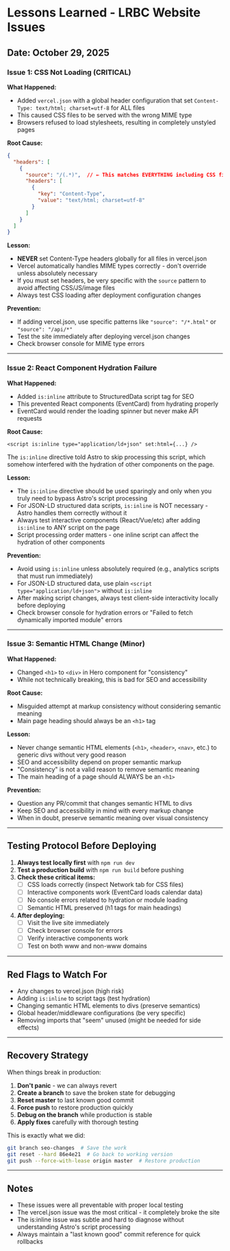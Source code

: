 # Lessons Learned - LRBC Website Issues

## Date: October 29, 2025

### Issue 1: CSS Not Loading (CRITICAL)
**What Happened:**
- Added `vercel.json` with a global header configuration that set `Content-Type: text/html; charset=utf-8` for ALL files
- This caused CSS files to be served with the wrong MIME type
- Browsers refused to load stylesheets, resulting in completely unstyled pages

**Root Cause:**
```json
{
  "headers": [
    {
      "source": "/(.*)",  // ← This matches EVERYTHING including CSS files
      "headers": [
        {
          "key": "Content-Type",
          "value": "text/html; charset=utf-8"
        }
      ]
    }
  ]
}
```

**Lesson:**
- **NEVER** set Content-Type headers globally for all files in vercel.json
- Vercel automatically handles MIME types correctly - don't override unless absolutely necessary
- If you must set headers, be very specific with the `source` pattern to avoid affecting CSS/JS/image files
- Always test CSS loading after deployment configuration changes

**Prevention:**
- If adding vercel.json, use specific patterns like `"source": "/*.html"` or `"source": "/api/*"`
- Test the site immediately after deploying vercel.json changes
- Check browser console for MIME type errors

---

### Issue 2: React Component Hydration Failure
**What Happened:**
- Added `is:inline` attribute to StructuredData script tag for SEO
- This prevented React components (EventCard) from hydrating properly
- EventCard would render the loading spinner but never make API requests

**Root Cause:**
```astro
<script is:inline type="application/ld+json" set:html={...} />
```
The `is:inline` directive told Astro to skip processing this script, which somehow interfered with the hydration of other components on the page.

**Lesson:**
- The `is:inline` directive should be used sparingly and only when you truly need to bypass Astro's script processing
- For JSON-LD structured data scripts, `is:inline` is NOT necessary - Astro handles them correctly without it
- Always test interactive components (React/Vue/etc) after adding `is:inline` to ANY script on the page
- Script processing order matters - one inline script can affect the hydration of other components

**Prevention:**
- Avoid using `is:inline` unless absolutely required (e.g., analytics scripts that must run immediately)
- For JSON-LD structured data, use plain `<script type="application/ld+json">` without `is:inline`
- After making script changes, always test client-side interactivity locally before deploying
- Check browser console for hydration errors or "Failed to fetch dynamically imported module" errors

---

### Issue 3: Semantic HTML Change (Minor)
**What Happened:**
- Changed `<h1>` to `<div>` in Hero component for "consistency"
- While not technically breaking, this is bad for SEO and accessibility

**Root Cause:**
- Misguided attempt at markup consistency without considering semantic meaning
- Main page heading should always be an `<h1>` tag

**Lesson:**
- Never change semantic HTML elements (`<h1>`, `<header>`, `<nav>`, etc.) to generic divs without very good reason
- SEO and accessibility depend on proper semantic markup
- "Consistency" is not a valid reason to remove semantic meaning
- The main heading of a page should ALWAYS be an `<h1>`

**Prevention:**
- Question any PR/commit that changes semantic HTML to divs
- Keep SEO and accessibility in mind with every markup change
- When in doubt, preserve semantic meaning over visual consistency

---

## Testing Protocol Before Deploying
1. **Always test locally first** with `npm run dev`
2. **Test a production build** with `npm run build` before pushing
3. **Check these critical items:**
   - [ ] CSS loads correctly (inspect Network tab for CSS files)
   - [ ] Interactive components work (EventCard loads calendar data)
   - [ ] No console errors related to hydration or module loading
   - [ ] Semantic HTML preserved (h1 tags for main headings)
4. **After deploying:**
   - [ ] Visit the live site immediately
   - [ ] Check browser console for errors
   - [ ] Verify interactive components work
   - [ ] Test on both www and non-www domains

---

## Red Flags to Watch For
- Any changes to vercel.json (high risk)
- Adding `is:inline` to script tags (test hydration)
- Changing semantic HTML elements to divs (preserve semantics)
- Global header/middleware configurations (be very specific)
- Removing imports that "seem" unused (might be needed for side effects)

---

## Recovery Strategy
When things break in production:
1. **Don't panic** - we can always revert
2. **Create a branch** to save the broken state for debugging
3. **Reset master** to last known good commit
4. **Force push** to restore production quickly
5. **Debug on the branch** while production is stable
6. **Apply fixes** carefully with thorough testing

This is exactly what we did:
```bash
git branch seo-changes  # Save the work
git reset --hard 86e4e21  # Go back to working version
git push --force-with-lease origin master  # Restore production
```

---

## Notes
- These issues were all preventable with proper local testing
- The vercel.json issue was the most critical - it completely broke the site
- The is:inline issue was subtle and hard to diagnose without understanding Astro's script processing
- Always maintain a "last known good" commit reference for quick rollbacks
